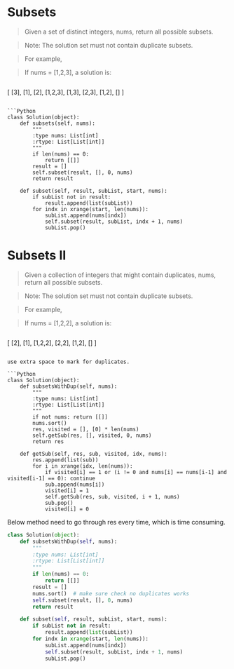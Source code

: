 # Subsets

> Given a set of distinct integers, nums, return all possible subsets.

> Note: The solution set must not contain duplicate subsets.

> For example,

> If nums = [1,2,3], a solution is:

> ```
[
  [3],
  [1],
  [2],
  [1,2,3],
  [1,3],
  [2,3],
  [1,2],
  []
]
```

```Python
class Solution(object):
    def subsets(self, nums):
        """
        :type nums: List[int]
        :rtype: List[List[int]]
        """
        if len(nums) == 0:
            return [[]]
        result = []
        self.subset(result, [], 0, nums)
        return result

    def subset(self, result, subList, start, nums):
        if subList not in result:
            result.append(list(subList))
        for indx in xrange(start, len(nums)):
            subList.append(nums[indx])
            self.subset(result, subList, indx + 1, nums)
            subList.pop()
```

# Subsets II

> Given a collection of integers that might contain duplicates, nums, return all possible subsets.

> Note: The solution set must not contain duplicate subsets.

> For example,

> If nums = [1,2,2], a solution is:

> ```
[
  [2],
  [1],
  [1,2,2],
  [2,2],
  [1,2],
  []
]
```

use extra space to mark for duplicates.

```Python
class Solution(object):
    def subsetsWithDup(self, nums):
        """
        :type nums: List[int]
        :rtype: List[List[int]]
        """
        if not nums: return [[]]
        nums.sort()
        res, visited = [], [0] * len(nums)
        self.getSub(res, [], visited, 0, nums)
        return res

    def getSub(self, res, sub, visited, idx, nums):
        res.append(list(sub))
        for i in xrange(idx, len(nums)):
            if visited[i] == 1 or (i != 0 and nums[i] == nums[i-1] and visited[i-1] == 0): continue
            sub.append(nums[i])
            visited[i] = 1
            self.getSub(res, sub, visited, i + 1, nums)
            sub.pop()
            visited[i] = 0
```

Below method need to go through res every time, which is time consuming.

```Python
class Solution(object):
    def subsetsWithDup(self, nums):
        """
        :type nums: List[int]
        :rtype: List[List[int]]
        """
        if len(nums) == 0:
            return [[]]
        result = []
        nums.sort()  # make sure check no duplicates works
        self.subset(result, [], 0, nums)
        return result

    def subset(self, result, subList, start, nums):
        if subList not in result:
            result.append(list(subList))
        for indx in xrange(start, len(nums)):
            subList.append(nums[indx])
            self.subset(result, subList, indx + 1, nums)
            subList.pop()
```
